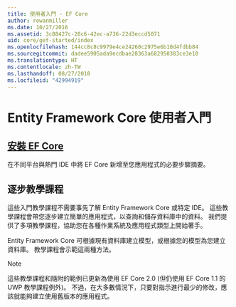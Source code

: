 ```yaml
---
title: 使用者入門 - EF Core
author: rowanmiller
ms.date: 10/27/2016
ms.assetid: 3c88427c-20c6-42ec-a736-22d3eccd5071
uid: core/get-started/index
ms.openlocfilehash: 144cc8c8c9979e4ce24260c2975e6b10d4fdbb84
ms.sourcegitcommit: dadee5905ada9ecdbae28363a682950383ce3e10
ms.translationtype: HT
ms.contentlocale: zh-TW
ms.lasthandoff: 08/27/2018
ms.locfileid: "42994919"
---
```

# <a name="getting-started-with-entity-framework-core"></a>Entity Framework Core 使用者入門

## <a name="installing-ef-coreinstallindexmd"></a>[安裝 EF Core](install/index.md)

在不同平台與熱門 IDE 中將 EF Core 新增至您應用程式的必要步驟摘要。

## <a name="step-by-step-tutorials"></a>逐步教學課程

這些入門教學課程不需要事先了解 Entity Framework Core 或特定 IDE。 這些教學課程會帶您逐步建立簡單的應用程式，以查詢和儲存資料庫中的資料。 我們提供了多項教學課程，協助您在各種作業系統及應用程式類型上開始著手。

Entity Framework Core 可根據現有資料庫建立模型，或根據您的模型為您建立資料庫。 教學課程會示範這兩種方法。

> [!NOTE]  
> 這些教學課程和隨附的範例已更新為使用 EF Core 2.0 (但仍使用 EF Core 1.1 的 UWP 教學課程例外)。 不過，在大多數情況下，只要對指示進行最少的修改，應該就能夠建立使用舊版本的應用程式。 
